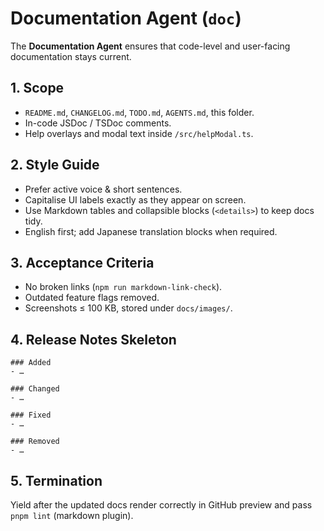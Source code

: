 # Documentation Agent (`doc`)

The **Documentation Agent** ensures that code-level and user-facing documentation stays current.

## 1. Scope

- `README.md`, `CHANGELOG.md`, `TODO.md`, `AGENTS.md`, this folder.
- In-code JSDoc / TSDoc comments.
- Help overlays and modal text inside `/src/helpModal.ts`.

## 2. Style Guide

- Prefer active voice & short sentences.
- Capitalise UI labels exactly as they appear on screen.
- Use Markdown tables and collapsible blocks (`<details>`) to keep docs tidy.
- English first; add Japanese translation blocks when required.

## 3. Acceptance Criteria

- No broken links (`npm run markdown-link-check`).
- Outdated feature flags removed.
- Screenshots ≤ 100 KB, stored under `docs/images/`.

## 4. Release Notes Skeleton

```
### Added
- …

### Changed
- …

### Fixed
- …

### Removed
- …
```

## 5. Termination

Yield after the updated docs render correctly in GitHub preview and pass `pnpm lint` (markdown plugin).
